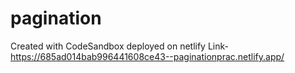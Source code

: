 # pagination
Created with CodeSandbox
deployed on netlify
Link-https://685ad014bab996441608ce43--paginationprac.netlify.app/
